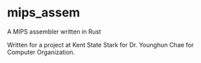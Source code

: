 # mips_assem
A MIPS assembler written in Rust

Written for a project at Kent State Stark for Dr. Younghun Chae for Computer Organization.
